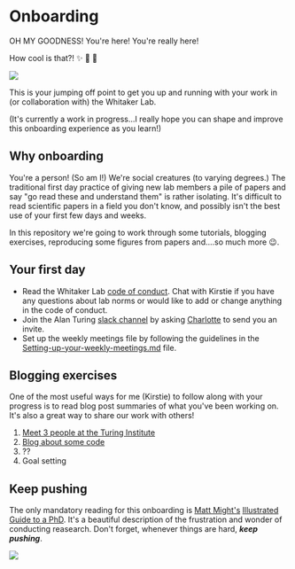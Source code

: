 # Onboarding

OH MY GOODNESS! You're here! You're really here!

How cool is that?! :sparkles: :balloon: :cake:

![](https://media.giphy.com/media/wAVA7WdV2jita/giphy.gif)

This is your jumping off point to get you up and running with your work in (or collaboration with) the Whitaker Lab.

(It's currently a work in progress...I really hope you can shape and improve this onboarding experience as you learn!)

## Why onboarding

You're a person! (So am I!) We're social creatures (to varying degrees.) The traditional first day practice of giving new lab members a pile of papers and say "go read these and understand them" is rather isolating. It's difficult to read scientific papers in a field you don't know, and possibly isn't the best use of your first few days and weeks.

In this repository we're going to work through some tutorials, blogging exercises, reproducing some figures from papers and....so much more :wink:.

## Your first day

* Read the Whitaker Lab [code of conduct](https://github.com/WhitakerLab/Onboarding/blob/master/CODE_OF_CONDUCT.md). Chat with Kirstie if you have any questions about lab norms or would like to add or change anything in the code of conduct. 
* Join the Alan Turing [slack channel](https://alan-turing-institute.slack.com) by asking [Charlotte](mailto:reception@turing.ac.uk) to send you an invite.
* Set up the weekly meetings file by following the guidelines in the [Setting-up-your-weekly-meetings.md](https://github.com/WhitakerLab/Onboarding/blob/master/Setting-up-your-weekly-meetings.md) file.

## Blogging exercises

One of the most useful ways for me (Kirstie) to follow along with your progress is to read blog post summaries of what you've been working on. It's also a great way to share our work with others!

1. [Meet 3 people at the Turing Institute](https://github.com/WhitakerLab/Onboarding/blob/master/BLOGGING_EXERCISES/01-MeetThreePeople.md)
2. [Blog about some code](https://github.com/WhitakerLab/Onboarding/blob/master/BLOGGING_EXERCISES/02-BlogAboutSomeCode.md)
3. ??
4. Goal setting


## Keep pushing

The only mandatory reading for this onboarding is [Matt Might's](http://matt.might.net/) [Illustrated Guide to a PhD](http://matt.might.net/articles/phd-school-in-pictures/). It's a beautiful description of the frustration and wonder of conducting reasearch. Don't forget, whenever things are hard, ***keep pushing***.

![](http://matt.might.net/articles/phd-school-in-pictures/images/PhDKnowledge.012.jpg)

